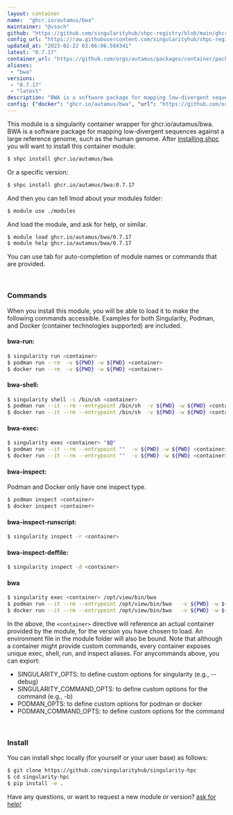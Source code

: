 ```yaml
---
layout: container
name:  "ghcr.io/autamus/bwa"
maintainer: "@vsoch"
github: "https://github.com/singularityhub/shpc-registry/blob/main/ghcr.io/autamus/bwa/container.yaml"
config_url: "https://raw.githubusercontent.com/singularityhub/shpc-registry/main/ghcr.io/autamus/bwa/container.yaml"
updated_at: "2023-02-22 03:06:06.584341"
latest: "0.7.17"
container_url: "https://github.com/orgs/autamus/packages/container/package/bwa"
aliases:
 - "bwa"
versions:
 - "0.7.17"
 - "latest"
description: "BWA is a software package for mapping low-divergent sequences against a large reference genome, such as the human genome."
config: {"docker": "ghcr.io/autamus/bwa", "url": "https://github.com/orgs/autamus/packages/container/package/bwa", "maintainer": "@vsoch", "description": "BWA is a software package for mapping low-divergent sequences against a large reference genome, such as the human genome.", "latest": {"0.7.17": "sha256:cec40797bbe92df24dc4ddf9e9c9cce44fe068bfbf27b0e3bc0b3b6be65b6e3a"}, "tags": {"0.7.17": "sha256:cec40797bbe92df24dc4ddf9e9c9cce44fe068bfbf27b0e3bc0b3b6be65b6e3a", "latest": "sha256:cec40797bbe92df24dc4ddf9e9c9cce44fe068bfbf27b0e3bc0b3b6be65b6e3a"}, "aliases": {"bwa": "/opt/view/bin/bwa"}}
---
```


This module is a singularity container wrapper for ghcr.io/autamus/bwa.
BWA is a software package for mapping low-divergent sequences against a large reference genome, such as the human genome.
After [installing shpc](#install) you will want to install this container module:


```bash
$ shpc install ghcr.io/autamus/bwa
```

Or a specific version:

```bash
$ shpc install ghcr.io/autamus/bwa:0.7.17
```

And then you can tell lmod about your modules folder:

```bash
$ module use ./modules
```

And load the module, and ask for help, or similar.

```bash
$ module load ghcr.io/autamus/bwa/0.7.17
$ module help ghcr.io/autamus/bwa/0.7.17
```

You can use tab for auto-completion of module names or commands that are provided.

<br>

### Commands

When you install this module, you will be able to load it to make the following commands accessible.
Examples for both Singularity, Podman, and Docker (container technologies supported) are included.

#### bwa-run:

```bash
$ singularity run <container>
$ podman run --rm  -v ${PWD} -w ${PWD} <container>
$ docker run --rm  -v ${PWD} -w ${PWD} <container>
```

#### bwa-shell:

```bash
$ singularity shell -s /bin/sh <container>
$ podman run --it --rm --entrypoint /bin/sh  -v ${PWD} -w ${PWD} <container>
$ docker run --it --rm --entrypoint /bin/sh  -v ${PWD} -w ${PWD} <container>
```

#### bwa-exec:

```bash
$ singularity exec <container> "$@"
$ podman run --it --rm --entrypoint ""  -v ${PWD} -w ${PWD} <container> "$@"
$ docker run --it --rm --entrypoint ""  -v ${PWD} -w ${PWD} <container> "$@"
```

#### bwa-inspect:

Podman and Docker only have one inspect type.

```bash
$ podman inspect <container>
$ docker inspect <container>
```

#### bwa-inspect-runscript:

```bash
$ singularity inspect -r <container>
```

#### bwa-inspect-deffile:

```bash
$ singularity inspect -d <container>
```


#### bwa

```bash
$ singularity exec <container> /opt/view/bin/bwa
$ podman run --it --rm --entrypoint /opt/view/bin/bwa   -v ${PWD} -w ${PWD} <container> -c " $@"
$ docker run --it --rm --entrypoint /opt/view/bin/bwa   -v ${PWD} -w ${PWD} <container> -c " $@"
```



In the above, the `<container>` directive will reference an actual container provided
by the module, for the version you have chosen to load. An environment file in the
module folder will also be bound. Note that although a container
might provide custom commands, every container exposes unique exec, shell, run, and
inspect aliases. For anycommands above, you can export:

 - SINGULARITY_OPTS: to define custom options for singularity (e.g., --debug)
 - SINGULARITY_COMMAND_OPTS: to define custom options for the command (e.g., -b)
 - PODMAN_OPTS: to define custom options for podman or docker
 - PODMAN_COMMAND_OPTS: to define custom options for the command

<br>

### Install

You can install shpc locally (for yourself or your user base) as follows:

```bash
$ git clone https://github.com/singularityhub/singularity-hpc
$ cd singularity-hpc
$ pip install -e .
```

Have any questions, or want to request a new module or version? [ask for help!](https://github.com/singularityhub/singularity-hpc/issues)